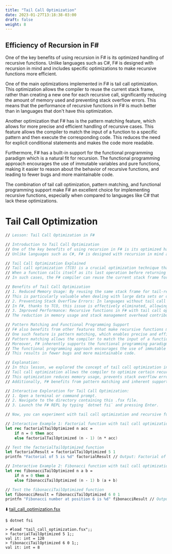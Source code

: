 ```yaml
---
title: "Tail Call Optimization"
date: 2023-01-27T13:18:38-03:00
draft: false
weight: 8
---
```


## Efficiency of Recursion in F#

One of the key benefits of using recursion in F# is its optimized handling of recursive functions. Unlike languages such as C#, F# is designed with recursion in mind and includes specific optimizations to make recursive functions more efficient.

One of the main optimizations implemented in F# is tail call optimization. This optimization allows the compiler to reuse the current stack frame, rather than creating a new one for each recursive call, significantly reducing the amount of memory used and preventing stack overflow errors. This means that the performance of recursive functions in F# is much better than in languages that don't have this optimization.

Another optimization that F# has is the pattern matching feature, which allows for more precise and efficient handling of recursive cases. This feature allows the compiler to match the input of a function to a specific pattern and then execute the corresponding code. This reduces the need for explicit conditional statements and makes the code more readable.

Furthermore, F# has a built-in support for the functional programming paradigm which is a natural fit for recursion. The functional programming approach encourages the use of immutable variables and pure functions, making it easier to reason about the behavior of recursive functions, and leading to fewer bugs and more maintainable code.

The combination of tail call optimization, pattern matching, and functional programming support make F# an excellent choice for implementing recursive functions, especially when compared to languages like C# that lack these optimizations.

# Tail Call Optimization

```fsharp
// Lesson: Tail Call Optimization in F#

// Introduction to Tail Call Optimization
// One of the key benefits of using recursion in F# is its optimized handling of recursive functions.
// Unlike languages such as C#, F# is designed with recursion in mind and includes specific optimizations to make recursive functions more efficient.

// Tail Call Optimization Explained
// Tail call optimization (TCO) is a crucial optimization technique that allows the F# compiler to optimize certain recursive functions.
// When a function calls itself as its last operation before returning a result, it is known as a tail-recursive call.
// In such cases, the F# compiler can reuse the current stack frame for the next call, rather than creating a new one, effectively eliminating the risk of a stack overflow and conserving memory.

// Benefits of Tail Call Optimization
// 1. Reduced Memory Usage: By reusing the same stack frame for tail-recursive calls, F# significantly reduces the memory overhead of recursive functions.
// This is particularly valuable when dealing with large data sets or deeply nested recursive calls.
// 2. Preventing Stack Overflow Errors: In languages without tail call optimization, excessive recursive calls can lead to a stack overflow error, where the call stack exhausts the available memory.
// In F#, thanks to TCO, this issue is effectively eliminated, allowing for safer and more robust recursive functions.
// 3. Improved Performance: Recursive functions in F# with tail call optimization tend to perform faster and more efficiently than their counterparts in languages lacking this optimization.
// The reduction in memory usage and stack management overhead contributes to improved performance.

// Pattern Matching and Functional Programming Support
// F# also benefits from other features that make recursive functions more efficient and readable.
// One such feature is pattern matching, which enables precise and efficient handling of recursive cases.
// Pattern matching allows the compiler to match the input of a function to specific patterns and execute corresponding code, eliminating the need for cumbersome explicit conditional statements.
// Moreover, F# inherently supports the functional programming paradigm, which aligns well with recursion.
// The functional programming approach encourages the use of immutable variables and pure functions, making it easier to reason about the behavior of recursive functions.
// This results in fewer bugs and more maintainable code.

// Explanation:
// In this lesson, we explored the concept of tail call optimization in F#.
// Tail call optimization allows the compiler to optimize certain recursive functions, reusing the current stack frame for tail-recursive calls.
// This optimization reduces memory usage, prevents stack overflow errors, and improves the overall performance of recursive functions in F#.
// Additionally, F# benefits from pattern matching and inherent support for functional programming, which contribute to more efficient and readable recursive code.

// Interactive Exploration for Tail Call Optimization:
// 1. Open a terminal or command prompt.
// 2. Navigate to the directory containing this .fsx file.
// 3. Launch the F# REPL by typing `dotnet fsi` and pressing Enter.

// Now, you can experiment with tail call optimization and recursive functions interactively in the REPL.

// Interactive Example 1: Factorial function with tail call optimization
let rec factorialTailOptimized n acc =
    if n = 0 then acc
    else factorialTailOptimized (n - 1) (n * acc)

// Test the factorialTailOptimized function
let factorialResult = factorialTailOptimized 5 1
printfn "Factorial of 5 is %d" factorialResult // Output: Factorial of 5 is 120

// Interactive Example 2: Fibonacci function with tail call optimization
let rec fibonacciTailOptimized n a b =
    if n = 0 then a
    else fibonacciTailOptimized (n - 1) b (a + b)

// Test the fibonacciTailOptimized function
let fibonacciResult = fibonacciTailOptimized 6 0 1
printfn "Fibonacci number at position 6 is %d" fibonacciResult // Output: Fibonacci number at position 6 is 8
```
⬇️ [tail_call_optimization.fsx](#)
```
$ dotnet fsi

> #load "tail_call_optimization.fsx";;
> factorialTailOptimized 5 1;;
val it: int = 120
> fibonacciTailOptimized 6 0 1;;
val it: int = 8
```

